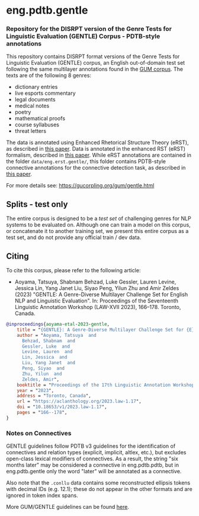# eng.pdtb.gentle

### Repository for the DISRPT version of the Genre Tests for Linguistic Evaluation (GENTLE) Corpus - PDTB-style annotations

This repository contains DISRPT format versions of the Genre Tests for Linguistic Evaluation (GENTLE) corpus, an English out-of-domain test set following the same multilayer annotations found in the [GUM corpus](https://gucorpling.org/gum/). The texts are of the following 8 genres:

  * dictionary entries
  * live esports commentary
  * legal documents
  * medical notes
  * poetry
  * mathematical proofs
  * course syllabuses
  * threat letters

The data is annotated using Enhanced Rhetorical Structure Theory (eRST), as described in [this paper](https://aclanthology.org/2025.cl-1.3/). Data is annotated in the enhanced RST (eRST) formalism, described in [this paper](https://aclanthology.org/2025.cl-1.3/). While eRST annotations are contained in the folder `data/eng.erst.gentle/`, this folder contains PDTB-style connective annotations for the connective detection task, as described in [this paper](https://aclanthology.org/2024.emnlp-main.684/).

For more details see: https://gucorpling.org/gum/gentle.html

## Splits - test only

The entire corpus is designed to be a *test set* of challenging genres for NLP systems to be evaluated on. Although one can train a model on this corpus, or concatenate it to another training set, we present this entire corpus as a test set, and do not provide any official train / dev data.

## Citing

To cite this corpus, please refer to the following article:

  * Aoyama, Tatsuya, Shabnam Behzad, Luke Gessler, Lauren Levine, Jessica Lin, Yang Janet Liu, Siyao Peng, Yilun Zhu and Amir Zeldes (2023) "GENTLE: A Genre-Diverse Multilayer Challenge Set for English NLP and Linguistic Evaluation". In: Proceedings of the Seventeenth Linguistic Annotation Workshop (LAW-XVII 2023), 166–178. Toronto, Canada.

```bibtex
@inproceedings{aoyama-etal-2023-gentle,
    title = "{GENTLE}: A Genre-Diverse Multilayer Challenge Set for {E}nglish {NLP} and Linguistic Evaluation",
    author = "Aoyama, Tatsuya  and
      Behzad, Shabnam  and
      Gessler, Luke  and
      Levine, Lauren  and
      Lin, Jessica  and
      Liu, Yang Janet  and
      Peng, Siyao  and
      Zhu, Yilun  and
      Zeldes, Amir",
    booktitle = "Proceedings of the 17th Linguistic Annotation Workshop (LAW-XVII)",
    year = "2023",
    address = "Toronto, Canada",
    url = "https://aclanthology.org/2023.law-1.17",
    doi = "10.18653/v1/2023.law-1.17",
    pages = "166--178",
}
```

### Notes on Connectives

GENTLE guidelines follow PDTB v3 guidelines for the identification of connectives and relation types (explicit, implicit, altlex, etc.), but excludes open-class lexical modifiers of connectives. As a result, the string "six months later" may be considered a connective in eng.pdtb.pdtb, but in eng.pdtb.gentle only the word "later" will be annotated as a connective.

Also note that the `.conllu` data contains some reconstructed ellipsis tokens with 
decimal IDs (e.g. 12.1); these do not appear in the other formats and are ignored in token 
index spans.

More GUM/GENTLE guidelines can be found [here](https://wiki.gucorpling.org/gum/rst). 